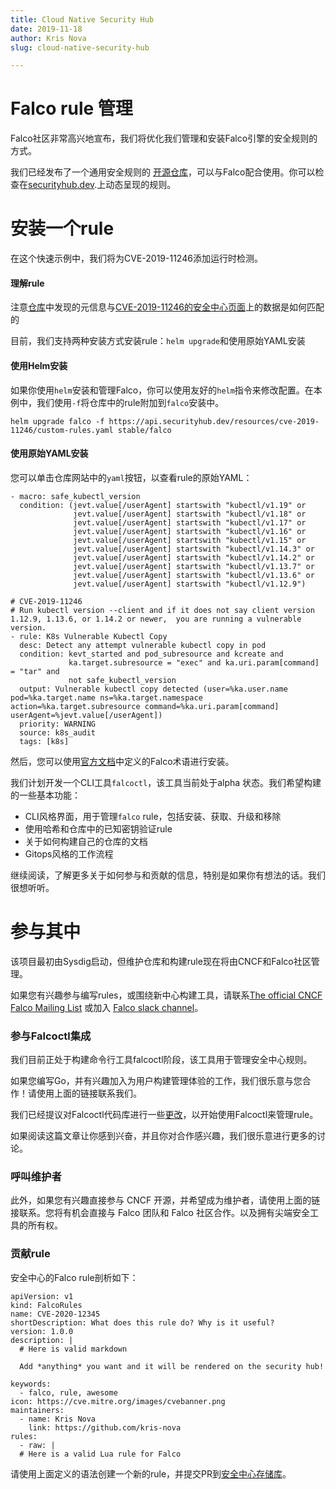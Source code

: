 ```yaml
---
title: Cloud Native Security Hub
date: 2019-11-18
author: Kris Nova
slug: cloud-native-security-hub

---
```


# Falco rule 管理

Falco社区非常高兴地宣布，我们将优化我们管理和安装Falco引擎的安全规则的方式。

我们已经发布了一个通用安全规则的 [开源仓库](https://github.com/falcosecurity/cloud-native-security-hub/tree/master/resources/falco)，可以与Falco配合使用。你可以检查在[securityhub.dev](https://securityhub.dev/).上动态呈现的规则。

# 安装一个rule

在这个快速示例中，我们将为CVE-2019-11246添加运行时检测。

#### 理解rule

注意[仓库](https://github.com/falcosecurity/cloud-native-security-hub/blob/master/resources/falco/cve/2019-11246.yaml#L10-L19)中发现的元信息与[CVE-2019-11246的安全中心页面](https://github.com/falcosecurity/cloud-native-security-hub/blob/master/resources/falco/cve/2019-11246.yaml#L10-L19)上的数据是如何匹配的

目前，我们支持两种安装方式安装rule：`helm upgrade`和使用原始YAML安装

#### 使用Helm安装

如果你使用`helm`安装和管理Falco，你可以使用友好的`helm`指令来修改配置。在本例中，我们使用`-f`将仓库中的rule附加到`falco`安装中。

```
helm upgrade falco -f https://api.securityhub.dev/resources/cve-2019-11246/custom-rules.yaml stable/falco
```

#### 使用原始YAML安装

您可以单击仓库网站中的`yaml`按钮，以查看rule的原始YAML：

```
- macro: safe_kubectl_version
  condition: (jevt.value[/userAgent] startswith "kubectl/v1.19" or
              jevt.value[/userAgent] startswith "kubectl/v1.18" or
              jevt.value[/userAgent] startswith "kubectl/v1.17" or
              jevt.value[/userAgent] startswith "kubectl/v1.16" or
              jevt.value[/userAgent] startswith "kubectl/v1.15" or
              jevt.value[/userAgent] startswith "kubectl/v1.14.3" or
              jevt.value[/userAgent] startswith "kubectl/v1.14.2" or
              jevt.value[/userAgent] startswith "kubectl/v1.13.7" or
              jevt.value[/userAgent] startswith "kubectl/v1.13.6" or
              jevt.value[/userAgent] startswith "kubectl/v1.12.9")

# CVE-2019-11246
# Run kubectl version --client and if it does not say client version 1.12.9, 1.13.6, or 1.14.2 or newer,  you are running a vulnerable version.
- rule: K8s Vulnerable Kubectl Copy
  desc: Detect any attempt vulnerable kubectl copy in pod
  condition: kevt_started and pod_subresource and kcreate and
             ka.target.subresource = "exec" and ka.uri.param[command] = "tar" and
             not safe_kubectl_version
  output: Vulnerable kubectl copy detected (user=%ka.user.name pod=%ka.target.name ns=%ka.target.namespace action=%ka.target.subresource command=%ka.uri.param[command] userAgent=%jevt.value[/userAgent])
  priority: WARNING
  source: k8s_audit
  tags: [k8s]
```

然后，您可以使用[官方文档](https://falco.org/docs/rules/#appending-to-lists-rules-and-macros)中定义的Falco术语进行安装。

我们计划开发一个CLI工具`falcoctl`，该工具当前处于alpha 状态。我们希望构建的一些基本功能：

- CLI风格界面，用于管理`falco` rule，包括安装、获取、升级和移除
- 使用哈希和仓库中的已知密钥验证rule
- 关于如何构建自己的仓库的文档
- Gitops风格的工作流程

继续阅读，了解更多关于如何参与和贡献的信息，特别是如果你有想法的话。我们很想听听。

# 参与其中

该项目最初由Sysdig启动，但维护仓库和构建rule现在将由CNCF和Falco社区管理。

如果您有兴趣参与编写rules，或围绕新中心构建工具，请联系[The official CNCF Falco Mailing List](https://lists.cncf.io/g/cncf-falco-dev) 或加入 [Falco slack channel](https://slack.sysdig.com)。

### 参与Falcoctl集成

我们目前正处于构建命令行工具falcoctl阶段，该工具用于管理安全中心规则。

如果您编写Go，并有兴趣加入为用户构建管理体验的工作，我们很乐意与您合作！请使用上面的链接联系我们。

我们已经提议对Falcoctl代码库进行一些[更改](https://github.com/falcosecurity/falcoctl/issues/44)，以开始使用Falcoctl来管理rule。

如果阅读这篇文章让你感到兴奋，并且你对合作感兴趣，我们很乐意进行更多的讨论。

### 呼叫维护者

此外，如果您有兴趣直接参与 CNCF 开源，并希望成为维护者，请使用上面的链接联系。您将有机会直接与 Falco 团队和 Falco 社区合作。以及拥有尖端安全工具的所有权。

### 贡献rule

安全中心的Falco rule剖析如下：

```
apiVersion: v1
kind: FalcoRules
name: CVE-2020-12345
shortDescription: What does this rule do? Why is it useful?
version: 1.0.0
description: |
  # Here is valid markdown
  
  Add *anything* you want and it will be rendered on the security hub!

keywords:
  - falco, rule, awesome
icon: https://cve.mitre.org/images/cvebanner.png
maintainers:
  - name: Kris Nova
    link: https://github.com/kris-nova
rules:
  - raw: |
  # Here is a valid Lua rule for Falco
```

请使用上面定义的语法创建一个新的rule，并提交PR到[安全中心存储库](https://github.com/falcosecurity/cloud-native-security-hub)。
